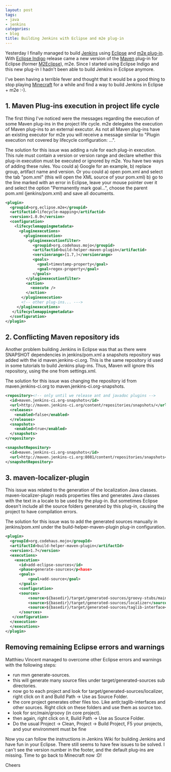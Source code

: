 ```yaml
---
layout: post
tags:
- java
- jenkins
categories:
- blog
title: Building Jenkins with Eclipse and m2e plug-in
---
```


<p>Yesterday I finally managed to build <a title="Jenkins" href="http://www.jenkins-ci.org">Jenkins</a> using <a title="Eclipse" href="http://www.eclipse.org/">Eclipse</a> and <a title="m2e plug-in" href="http://eclipse.org/m2e/">m2e plug-in</a>. With <a title="Eclipse Indigo" href="http://www.eclipse.org/indigo">Eclipse Indigo</a> release came a new version of the <a title="Maven" href="http://maven.apache.org">Maven</a> plug-in for Eclipse (former <a title="M2Eclipse" href="http://m2eclipse.sonatype.org/">M2Eclipse</a>), m2e. Since I started using Eclipse Indigo and this new plug-in I hadn't been able to build Jenkins in Eclipse anymore.</p>

<p>I've been having a terrible fever and thought that it would be a good thing to stop playing <a href="http://www.minecraft.net" title="Minecraft">Minecraft</a> for a while and find a way to build Jenkins in Eclipse + m2e :-).</p>

<h2>1. Maven Plug-ins execution in project life cycle</h2>

<p>The first thing I've noticed were the messages regarding the execution of some Maven plug-ins in the project life cycle. m2e delegates the execution of Maven plug-ins to an external executor. As not all Maven plug-ins have an existing executor for m2e you will receive a message similar to "Plugin execution not covered by lifecycle configuration: ...".</p>

<!--more-->

<p>The solution for this issue was adding a rule for each plug-in execution. This rule must contain a version or version range and declare whether this plug-in execution must be executed or ignored by m2e. You have two ways of adding these rules. You could a) Google for an example, b) replace group, artifact name and version. Or you could a) open pom.xml and select the tab "pom.xml" (this will open the XML source of your pom.xml) b) go to the line marked with an error in Eclipse, leave your mouse pointer over it and select the option "Permanently mark goal...", choose the parent pom.xml (jenkins/pom.xml) and save all documents.</p>

```xml
<plugin>
  <groupid>org.eclipse.m2e</groupid>
  <artifactid>lifecycle-mapping</artifactid>
  <version>1.0.0</version>
  <configuration>
    <lifecyclemappingmetadata>
      <pluginexecutions>
        <pluginexecution>
          <pluginexecutionfilter>
            <groupid>org.codehaus.mojo</groupid>
            <artifactid>build-helper-maven-plugin</artifactid>
            <versionrange>[1.7,)</versionrange>
            <goals>
              <goal>timestamp-property</goal>
              <goal>regex-property</goal>
            </goals>
         </pluginexecutionfilter>
         <action>
           <execute />
         </action>
       </pluginexecution>
       <!-- other plug-ins... --->
     </pluginexecutions>
   </lifecyclemappingmetadata>
  </configuration>
</plugin>
```

<h2>2. Conflicting Maven repository ids</h2>

<p>Another problem building Jenkins in Eclipse was that as there were SNAPSHOT dependencies in jenkins/pom.xml a snapshots repository was added with the id maven.jenkins-ci.org. This is the same repository id used in some tutorials to build Jenkins plug-ins. Thus, Maven will ignore this repository, using the one from settings.xml.</p>

<p>The solution for this issue was changing the repository id from maven.jenkins-ci.org to maven.jenkins-ci.org-snapshots.</p>

```xml
<repository><!-- only until we release ant and javadoc plugins -->
  <id>maven.jenkins-ci.org-snapshots</id>
  <url>http://maven.jenkins-ci.org/content/repositories/snapshots/</url>
  <releases>
    <enabled>false</enabled>
  </releases>
  <snapshots>
    <enabled>true</enabled>
  </snapshots>
</repository>
```

```xml
<snapshotRepository>
  <id>maven.jenkins-ci.org-snapshots</id>
  <url>http://maven.jenkins-ci.org:8081/content/repositories/snapshots</url>
</snapshotRepository>
```

<h2>3. maven-localizer-plugin</h2>

<p>This issue was related to the generation of the localization Java classes. maven-localizer-plugin reads properties files and generates Java classes with the text in a locale to be used by the plug-in. But sometimes Eclipse doesn't include all the source folders generated by this plug-in, causing the project to have compilation errors.</p>

<p>The solution for this issue was to add the generated sources manually in jenkins/pom.xml under the build-helper-maven-plugin plug-in configuration.</p>

```xml
<plugin>
  <groupId>org.codehaus.mojo</groupId>
  <artifactId>build-helper-maven-plugin</artifactId>
  <version>1.7</version>
  <executions>
    <execution>
      <id>add-eclipse-sources</id>
      <phase>generate-sources</p<hase>
      <goals>
          <goal>add-source</goal>
      </goals>
      <configuration>
      <sources>
          <source>${basedir}/target/generated-sources/groovy-stubs/main</source>
          <source>${basedir}/target/generated-sources/localizer</source>
          <source>${basedir}/target/generated-sources/taglib-interface</source>
      </sources>
   </configuration>
  </execution>
  </executions>
</plugin>
```

<h2>Removing remaining Eclipse errors and warnings</h2>

<p>Matthieu Vincent managed to overcome other Eclipse errors and warnings with the following steps:</p>

*   run mvn generate-sources.</li>
* this will generate many source files under target/generated-sources sub directories.</li>
* now go to each project and look for target/generated-sources/localizer, right click on it and Build Path &rarr; Use as Source Folder.</li>
* the core project generates other files too. Like antlr,taglib-interfaces and other sources. Right click on these folders and use them as source too.</li>
* look for src/main/groovy (in core project).</li>
* then again, right click on it, Build Path &rarr; Use as Source Folder.</li>
* Do the usual Project &rarr; Clean, Project &rarr; Build Project, F5 your projects, and your environment must be fine</li>

<p>Now you can follow the instructions in Jenkins Wiki for building Jenkins and have fun in your Eclipse. There still seems to have few issues to be solved. I can't see the version number in the footer, and the default plug-ins are missing. Time to go back to Minecraft now :D!</p>

<p>Cheers</p>
